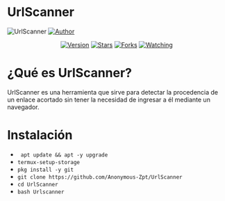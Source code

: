 # UrlScanner
![UrlScanner](https://static1-lasprovincias-es.cdn.ampproject.org/ii/w680/s/static1.lasprovincias.es/cosaspracticas/multimedia/201710/03/media/cortadas/url-ktkH-U40941261110tOF-624x385@Las%20Provincias.jpg ) 
<a href="https://github.com/Anonymous-Zpt"><img title="Author" src="https://img.shields.io/badge/Author-Anonymous%20Zpt-svg?style=for-the-badge&logo=github"></a>
<div align="center">
<a href="#"><img title="Version" src="https://img.shields.io/badge/Version-0.1-green.svg?style=flat-square"></a>
<a href="https://github.com/Anonymous-Zpt/UrlScanner/stargazers/"><img title="Stars" src="https://img.shields.io/github/stars/Anonymous-Zpt/UrlScanner?color=red&style=flat-square"></a>
<a href="https://github.com/Anonymous-Zpt/UrlScanner/network/members"><img title="Forks" src="https://img.shields.io/github/forks/Anonymous-Zpt/UrlScanner?color=red&style=flat-square"></a>
<a href="https://github.com/Anonymous-Zpt/UrlScanner/watchers"><img title="Watching" src="https://img.shields.io/github/watchers/Anonymous-Zpt/UrlScanner?label=Watchers&color=blue&style=flat-square"></a>
</div>

# ¿Qué es UrlScanner? 

UrlScanner es una herramienta que sirve para detectar la procedencia de un enlace acortado sin tener la necesidad de ingresar a él mediante un navegador.

# Instalación

* ` apt update && apt -y upgrade` 
* ` termux-setup-storage `
* ` pkg install -y git `
* ` git clone https://github.com/Anonymous-Zpt/UrlScanner `
* ` cd UrlScanner `
* ` bash Urlscanner `
